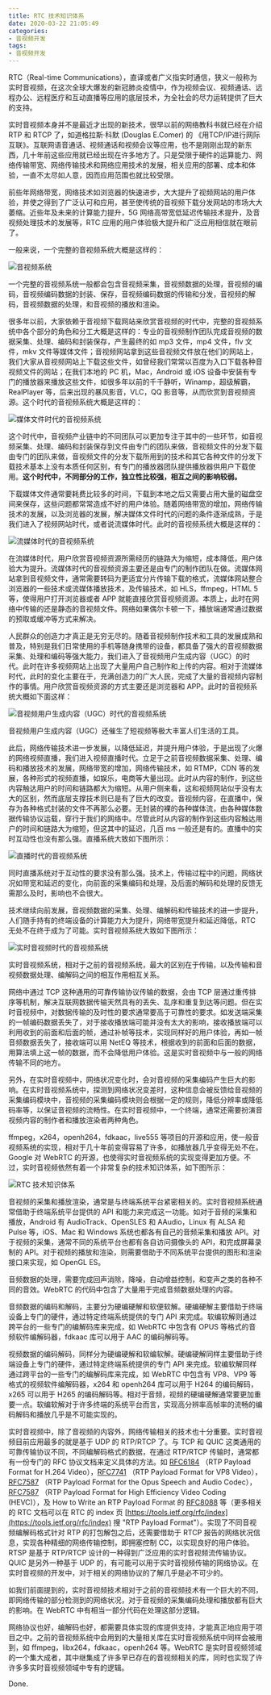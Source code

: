 ```yaml
---
title: RTC 技术知识体系
date: 2020-03-22 21:05:49
categories:
- 音视频开发
tags:
- 音视频开发
---
```


RTC（Real-time Communications），直译或者广义指实时通信，狭义一般称为实时音视频，在这次全球大爆发的新冠肺炎疫情中，作为视频会议、视频通话、远程办公、远程医疗和互动直播等应用的底层技术，为全社会的尽力运转提供了巨大的支持。
<!--more-->
实时音视频本身并不是最近才出现的新技术，很早以前的网络教科书就已经在介绍 RTP 和 RTCP 了，如道格拉斯·科默 (Douglas E.Comer) 的 《用TCP/IP进行网际互联》。互联网语音通话、视频通话和视频会议等应用，也不是刚刚出现的新东西，几十年前这些应用就已经出现在许多地方了。只是受限于硬件的运算能力、网络传输带宽、网络传输技术和网络应用技术的发展，相关应用的部署、成本和体验，一直不太尽如人意，因而应用范围也就比较受限。

前些年网络带宽，网络技术如浏览器的快速进步，大大提升了视频网站的用户体验，并使之得到了广泛认可和应用，甚至使传统的音视频下载分发网站的市场大大萎缩。近些年及未来的计算能力提升，5G 网络高带宽低延迟传输技术提升，及音视频处理技术的发展等，RTC 应用的用户体验极大提升和广泛应用相信就在眼前了。

一般来说，一个完整的音视频系统大概是这样的：

![音视频系统](https://www.wolfcstech.com/images/1315506-a7efe2e196617036.png)

一个完整的音视频系统一般都会包含音视频采集，音视频数据的处理，音视频的编码，音视频编码数据的封装、保存，音视频编码数据的传输和分发，音视频的解码，音视频数据的处理，和音视频的播放和渲染。

很多年以前，大家依赖于音视频下载网站来欣赏音视频的时代中，完整的音视频系统中各个部分的角色和分工大概是这样的：专业的音视频制作团队完成音视频的数据采集、处理、编码和封装保存，产生最终的如 mp3 文件，mp4 文件，flv 文件，mkv 文件等媒体文件；音视频网站拿到这些音视频文件放在他们的网站上，我们大家从音视频网站上下载这些文件，如曾经我们常常以百度为入口下载各种音视频文件的网站；在我们本地的 PC 机，Mac，Android 或 iOS 设备中安装有专门的播放器来播放这些文件，如很多年以前的千千静听，Winamp，超级解霸，RealPlayer 等，后来出现的暴风影音，VLC，QQ 影音等，从而欣赏到音视频资源。这个时代的音视频系统大概是这样的：

![媒体文件时代的音视频系统](https://www.wolfcstech.com/images/1315506-5af2e8bd74343817.png)

这个时代中，音视频产业链中的不同团队可以更加专注于其中的一些环节，如音视频采集、处理、编码和封装保存到文件由专门的团队来做，音视频文件的分发下载由专门的团队来做，音视频文件的分发下载所用到的技术和其它各种文件的分发下载技术基本上没有本质任何区别，有专门的播放器团队提供播放器供用户下载使用。**这个时代中，不同部分的工作，独立性比较强，相互之间的影响较弱。**

下载媒体文件通常要耗费比较多的时间，下载到本地之后又需要占用大量的磁盘空间来保存，这些问题都常常造成不好的用户体验。随着网络带宽的增加，网络传输技术的发展，以及浏览器的发展，解决媒体文件时代的问题的条件逐渐成熟，于是我们进入了视频网站时代，或者说流媒体时代。此时的音视频系统大概是这样的：

![流媒体时代的音视频系统](https://www.wolfcstech.com/images/1315506-a73117f31e7d1393.png)

在流媒体时代，用户欣赏音视频资源所需经历的链路大为缩短，成本降低，用户体验大为提升。流媒体时代的音视频资源主要还是由专门的制作团队在做。流媒体网站拿到音视频文件，通常需要转码为更适宜分片传输下载的格式，流媒体网站整合浏览器的一些技术或流媒体播放技术，及传输技术，如 HLS，ffmpeg，HTML 5 等，使得用户打开浏览器或者 APP 就能直接欣赏音视频资源。本质上，此时在网络中传输的还是静态的音视频文件。网络如果偶尔卡顿一下，播放端通常通过数据的预取或缓冲等方式来解决。

人民群众的创造力才真正是无穷无尽的。随着音视频制作技术和工具的发展成熟和普及，特别是我们日常使用的手机等随身携带的设备，都具备了强大的音视频数据采集、处理和编码等强大能力，我们进入了音视频用户生成内容（UGC）的时代。此时在许多视频网站上出现了大量用户自己制作和上传的内容。相对于流媒体时代，此时的变化主要在于，充满创造力的广大人民，完成了大量的音视频内容制作的事情。用户欣赏音视频资源的方式主要还是浏览器和 APP。此时的音视频系统大概如下面这样：

![音视频用户生成内容（UGC）时代的音视频系统](https://www.wolfcstech.com/images/1315506-da167b6780e368ef.png)

音视频用户生成内容（UGC）还催生了短视频等极大丰富人们生活的工具。

此后，网络传输技术进一步发展，以降低延迟，并提升用户体验，于是出现了火爆的网络视频直播，我们进入视频直播时代。立足于之前音视频数据采集、处理、编码和播放技术的发展，网络带宽的增加，网络传输技术，如 RTMP，CDN 等的发展，各种形式的视频直播，如娱乐，电商等大量出现。此时从内容的制作，到这些内容触达用户的时间和链路都大为缩短。从用户侧来看，这和视频网站似乎没有太大的区别，然而底层支撑技术则已是有了巨大的改变。音视频内容，在直播中，保存为各种格式封装的文件不再那么必要。无封装的裸的各种媒体流，由各种媒体数据传输协议运载，穿行于我们的网络中。尽管此时从内容的制作到这些内容触达用户的时间和链路大为缩短，但这其中的延迟，几百 ms 一般还是有的。直播中的实时互动性也没有那么强。直播系统大致如下图所示：

![直播时代的音视频系统](https://www.wolfcstech.com/images/1315506-427af5f80fa0fabc.png)

同时直播系统对于互动性的要求没有那么强。技术上，传输过程中的问题，网络状况如带宽和延迟的变化，向前面的采集编码和处理，及后面的解码和处理的反馈无需那么及时，影响也不会很大。

技术继续向前发展，音视频数据的采集、处理、编解码和传输技术的进一步提升，人们随手持有的终端设备的计算能力大为提升，网络带宽提升和延迟降低，RTC 无处不在终于成为了可能。实时音视频系统大致如下图所示：

![实时音视频时代的音视频系统](https://www.wolfcstech.com/images/1315506-5917501187ac7bac.png)

实时音视频系统，相对于之前的音视频系统，最大的区别在于传输，以及传输和音视频数据处理、编解码之间的相互作用相互关系。

网络中通过 TCP 这种通用的可靠传输协议传输的数据，会由 TCP 层通过重传排序等机制，解决互联网数据传输天然具有的丢失、乱序和重复到达等问题。但在实时音视频中，对数据传输的及时性的要求通常要高于可靠性的要求。如发送端采集的一帧编码数据丢失了，对于接收播放端可能并没有太大的影响，接收播放端可以利用收到的前面和后面的帧，通过补帧等技术，实现同样好的用户体验，再如一帧音频数据丢失了，接收端可以用 NetEQ 等技术，根据收到的前面和后面的数据，用算法填上这一帧的数据，而不会降低用户体验。这是实时音视频中与一般的网络传输不同的地方。

另外，在实时音视频中，网络状况变化时，会对音视频的采集编码产生巨大的影响。在实时音视频系统中，探测到网络状况变差时，这种信息会被反馈给音视频的采集编码模块中，音视频的采集编码模块则会根据一定的规则，降低分辨率或降低码率等，以保证音视频的流畅性。在实时音视频中，一个终端，通常还需要扮演音视频内容的制作者和播放渲染者两种角色。

ffmpeg，x264，openh264，fdkaac，live555 等项目的开源和应用，使一般音视频系统的实现，相对于几十年前变得容易了许多，如播放器几乎变得无处不在。Google 对 WebRTC 的开源，也使得实时音视频系统的实现变得更加方便。不过，实时音视频依然有着一个非常复杂的技术知识体系，如下图所示：

![RTC 技术知识体系](https://www.wolfcstech.com/images/1315506-86d7a6b03ebab973.png)

音视频的采集和播放渲染，通常是与终端系统平台紧密相关的。实时音视频系统通常借助于终端系统平台提供的 API 和能力来完成这一功能。如对于音频的采集和播放，Android 有 AudioTrack、OpenSLES 和 AAudio，Linux 有 ALSA 和 Pulse 等，iOS、Mac 和 Windows 系统也都各有自己的音频采集和播放 API。对于视频的采集，通常不同的系统平台也都有各自访问摄像头的 API，和完成屏幕录制的 API。对于视频的播放和渲染，则需要借助于不同系统平台提供的图形和渲染接口来实现，如 OpenGL ES。

音频数据的处理，需要完成回声消除，降噪，自动增益控制，和变声之类的各种不同的音效。WebRTC 的代码中包含了大量用于完成音频数据处理的内容。

音频数据的编码和解码，主要分为硬编硬解和软便软解。硬编硬解主要借助于终端设备上专门的硬件，通过特定终端系统提供的专门 API 来完成。软编软解则通过跨平台的一些专门的编解码库来完成，如 WebRTC 中包含有 OPUS 等格式的音频软件编解码器，fdkaac 库可以用于 AAC 的编码解码等。

视频数据的编码解码，同样分为硬编硬解和软编软解。硬编硬解同样主要借助于终端设备上专门的硬件，通过特定终端系统提供的专门 API 来完成。软编软解同样通过跨平台的一些专门的编解码库来完成，如 WebRTC 中包含有 VP8、VP9 等格式的视频软件编解码器，x264 和 openh264 库可以用于 H264 的编码解码，x265 可以用于 H265 的编码解码等。相对于音频，视频的硬编硬解通常要更加重要一点。软编软解对于许多终端的系统平台而言，实现高分辨率高帧率的流畅的编码解码和播放几乎是不可能实现的。

实时音视频中，除了音视频的内容外，网络传输相关的技术也十分重要。实时音视频目前应用最多的就是基于 UDP 的 RTP/RTCP 了。与 TCP 和 QUIC 这类通用的可靠传输协议不同，不同编解码格式的数据，在通过 RTP/RTCP 传输时，通常都有一份专门的 RFC 协议文档来定义具体的方法。如 [RFC6184](https://tools.ietf.org/html/rfc6184) （RTP Payload Format for H.264 Video），[RFC7741](https://tools.ietf.org/html/rfc7741) （RTP Payload Format for VP8 Video），[RFC7587](https://tools.ietf.org/html/rfc7587) （RTP Payload Format for the Opus Speech and Audio Codec），[RFC7587](https://tools.ietf.org/html/rfc7798) （RTP Payload Format for High Efficiency Video Coding (HEVC)），及 How to Write an RTP Payload Format 的 [RFC8088](https://tools.ietf.org/html/rfc8088) 等（更多相关的 RTC 文档可以在 RTC 的 index 页 [https://tools.ietf.org/rfc/index](https://tools.ietf.org/rfc/index) 搜 "RTP Payload Format"）。实现了不同音视频编解码格式针对 RTP 的打包解包之后，还需要借助于 RTCP 报告的网络状况信息，实现各种精细的网络传输控制，即拥塞控制 CC，以实现良好的用户体验。RTSP 是基于 RTP/RTCP 设计的一种得到广泛应用的实时音视频流传输协议。QUIC 是另外一种基于 UDP 的，有可能可以用于实时音视频传输的网络协议。在实时音视频的开发中，对于相关的网络协议的了解几乎是必不可少的。

如我们前面提到的，实时音视频技术相对于之前的音视频技术有一个巨大的不同，即网络传输的部分检测到的网络状况，对于音视频的采集编码处理和播放都有巨大的影响。在 WebRTC 中有相当一部分代码在处理这部分逻辑。

网络协议也好，编解码也好，都需要具体实现的库提供支持，才能真正地应用于项目之中。之前的音视频系统中会用到的大量相关库在实时音视频系统中同样会被用到，如 ffmpeg，libx264，fdkaac，openh264 等。WebRTC 是实时音视频领域的一个集大成者，其中继集成了许多早已存在的音视频相关的库，同时也实现了许许多多实时音视频领域中专有的逻辑。

Done.

